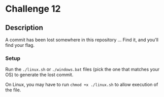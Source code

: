 # Challenge 12

## Description

A commit has been lost somewhere in this repository ... Find it, and you'll find your flag.

### Setup

Run the `./linux.sh` or `./windows.bat` files (pick the one that matches your OS) to generate the lost commit.

On Linux, you may have to run `chmod +x ./linux.sh` to allow execution of the file.